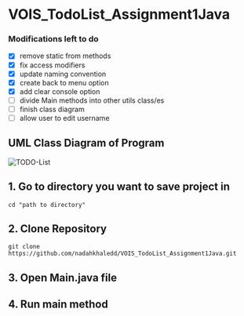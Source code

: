 # VOIS_TodoList_Assignment1Java

### Modifications left to do
- [x] remove static from methods
- [x] fix access modifiers
- [x] update naming convention
- [x] create back to menu option
- [x] add clear console option
- [ ] divide Main methods into other utils class/es
- [ ] finish class diagram
- [ ] allow user to edit username

## UML Class Diagram of Program
![TODO-List](https://user-images.githubusercontent.com/63652516/198886043-d6bf8850-8c6c-4622-bab2-2190788ff56f.png)


## 1. Go to directory you want to save project in
    cd "path to directory"
     
## 2. Clone Repository
    git clone https://github.com/nadahkhaledd/VOIS_TodoList_Assignment1Java.git
 
## 3. Open Main.java file

## 4. Run main method
